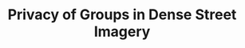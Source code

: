 ---
title: "Privacy of Groups in Dense Street Imagery"
featured: true
startDate: "2024"
teamMemberIds: ["matt", "hauke", "wendy"]
summary: "Spatially and temporally dense street imagery (DSI) datasets have grown unbounded. In 2024, individual companies possessed around 3 trillion unique images of public streets. DSI data streams are only set to grow as companies like Lyft and Waymo use DSI to train autonomous vehicle algorithms and analyze collisions. Academic researchers leverage DSI to explore novel approaches to urban analysis. To address privacy vulnerabilities, DSI providers have made good-faith efforts to protect individual privacy by blurring sensitive information such as faces and license plates. In this work, however, we find that increased density and innovation in artificial intelligence fail to protect privacy at a group membership level. We perform a penetration test to demonstrate the ease with which group membership inferences can be made from depictions of obfuscated pedestrians in 25,232,608 dashcam images taken in New York City. By synthesizing empirical findings and existing theoretical frameworks, we develop a typology of groups identifiable within DSI and subsequently analyze the privacy implications of information flows pertaining to each group through the lens of contextual integrity. Finally, we discuss actionable recommendations for researchers working with data from DSI providers."
image: "assets/projects/dsi-privacy.png"
---